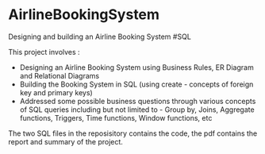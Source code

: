 # AirlineBookingSystem
Designing and building an Airline Booking System #SQL


This project involves  : 
 * Designing an Airline Booking System using Business Rules, ER Diagram and Relational Diagrams
 * Building the Booking System in SQL (using create - concepts of foreign key and primary keys)
 * Addressed some possible business questions through various concepts of SQL queries including but not limited to  - Group by, Joins, Aggregate functions, Triggers, Time functions, Window functions, etc
 
The two SQL files in the reposisitory contains the code, the pdf contains the report and summary of the project. 
